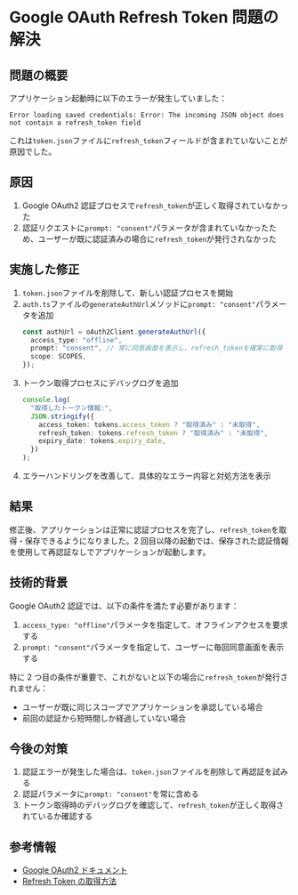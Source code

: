 # Google OAuth Refresh Token 問題の解決

## 問題の概要

アプリケーション起動時に以下のエラーが発生していました：

```
Error loading saved credentials: Error: The incoming JSON object does not contain a refresh_token field
```

これは`token.json`ファイルに`refresh_token`フィールドが含まれていないことが原因でした。

## 原因

1. Google OAuth2 認証プロセスで`refresh_token`が正しく取得されていなかった
2. 認証リクエストに`prompt: "consent"`パラメータが含まれていなかったため、ユーザーが既に認証済みの場合に`refresh_token`が発行されなかった

## 実施した修正

1. `token.json`ファイルを削除して、新しい認証プロセスを開始
2. `auth.ts`ファイルの`generateAuthUrl`メソッドに`prompt: "consent"`パラメータを追加
   ```typescript
   const authUrl = oAuth2Client.generateAuthUrl({
     access_type: "offline",
     prompt: "consent", // 常に同意画面を表示し、refresh_tokenを確実に取得
     scope: SCOPES,
   });
   ```
3. トークン取得プロセスにデバッグログを追加
   ```typescript
   console.log(
     "取得したトークン情報:",
     JSON.stringify({
       access_token: tokens.access_token ? "取得済み" : "未取得",
       refresh_token: tokens.refresh_token ? "取得済み" : "未取得",
       expiry_date: tokens.expiry_date,
     })
   );
   ```
4. エラーハンドリングを改善して、具体的なエラー内容と対処方法を表示

## 結果

修正後、アプリケーションは正常に認証プロセスを完了し、`refresh_token`を取得・保存できるようになりました。2 回目以降の起動では、保存された認証情報を使用して再認証なしでアプリケーションが起動します。

## 技術的背景

Google OAuth2 認証では、以下の条件を満たす必要があります：

1. `access_type: "offline"`パラメータを指定して、オフラインアクセスを要求する
2. `prompt: "consent"`パラメータを指定して、ユーザーに毎回同意画面を表示する

特に 2 つ目の条件が重要で、これがないと以下の場合に`refresh_token`が発行されません：

- ユーザーが既に同じスコープでアプリケーションを承認している場合
- 前回の認証から短時間しか経過していない場合

## 今後の対策

1. 認証エラーが発生した場合は、`token.json`ファイルを削除して再認証を試みる
2. 認証パラメータに`prompt: "consent"`を常に含める
3. トークン取得時のデバッグログを確認して、`refresh_token`が正しく取得されているか確認する

## 参考情報

- [Google OAuth2 ドキュメント](https://developers.google.com/identity/protocols/oauth2)
- [Refresh Token の取得方法](https://developers.google.com/identity/protocols/oauth2/web-server#offline)
